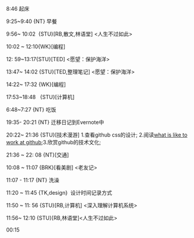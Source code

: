 
8:46 起床

9:25~9:40 {NT} 早餐

9:56~ 10:02  {STU}[RB,散文,林语堂] <人生不过如此>

10:02 ~ 12:10{WK}[编程] <WA>

12: 59~13:17{STU}[TED] <愿望：保护海洋>

13:47~ 14:02 {STU}[TED,整理笔记] <愿望：保护海洋>

14:22~ 17:32 {WK}[编程] <WA>

17:53~18:48   {STU}[计算机] <advanced bash>

6:48~7:27 {NT} 吃饭

19:35- 20:21 {NT} 迁移日记到Evernote中

20:22~ 21:36 {STU}[技术漫游] 1.查看github css的设计; 2.阅读[what is like to work at github](http://opensoul.org/2012/06/05/whats-it-like-to-work-at-github/);3.欣赏github的技术文化;

21:36 ~ 22: 08 {NT}[交通]

10:08 ~ 11:07 {BRK}[看美剧] <老友记>

11:07 - 11:17 {NT} 洗澡

11:20 ~ 11:45 {TK,design}  设计时间记录方式

11:50 ~ 11: 56 {STU}[RB,计算机] <深入理解计算机系统>

11:56~ 12:10 {STU}[RB,林语堂]<人生不过如此>

00:15
